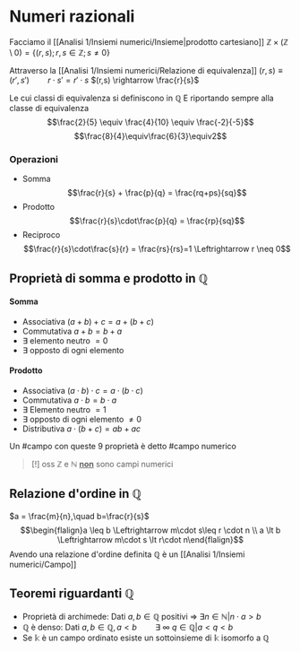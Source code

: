 # Numeri razionali
Facciamo il [[Analisi 1/Insiemi numerici/Insieme|prodotto cartesiano]]  $\mathbb Z \times(\mathbb Z \setminus 0) = \{(r,s);r,s \in \mathbb Z; s \neq 0\}$ 

Attraverso la [[Analisi 1/Insiemi numerici/Relazione di equivalenza]]
$(r,s) \equiv (r',s')\quad\quad r\cdot s' = r'\cdot s$
$(r,s) \rightarrow \frac{r}{s}$

Le cui classi di equivalenza si definiscono in $\mathbb Q$
E riportando sempre alla classe di equivalenza
$$\frac{2}{5} \equiv \frac{4}{10} \equiv \frac{-2}{-5}$$
$$\frac{8}{4}\equiv\frac{6}{3}\equiv2$$
### Operazioni
- Somma
$$\frac{r}{s} + \frac{p}{q} = \frac{rq+ps}{sq}$$
- Prodotto
$$\frac{r}{s}\cdot\frac{p}{q} = \frac{rp}{sq}$$
- Reciproco
$$\frac{r}{s}\cdot\frac{s}{r} = \frac{rs}{rs}=1 \Leftrightarrow r \neq 0$$

## Proprietà di somma e prodotto in $\mathbb Q$

#### Somma
- Associativa
	$(a+b) + c = a + (b+c)$
- Commutativa
	$a+b =b + a$
- $\exists$ elemento neutro $= 0$
- $\exists$ opposto di ogni elemento

#### Prodotto
- Associativa
	$(a\cdot b)\cdot c = a\cdot(b\cdot c)$
- Commutativa
	$a\cdot b = b \cdot a$
- $\exists$ Elemento neutro $= 1$
- $\exists$ opposto di ogni elemento $\neq 0$
- Distributiva
	$a\cdot(b+c) = ab + ac$


Un #campo con queste 9 proprietà è detto #campo numerico

>[!] oss
>$\mathbb Z$ e $\mathbb N$ **<u>non</u>** sono campi numerici

## Relazione d'ordine in $\mathbb Q$
$a = \frac{m}{n},\quad b=\frac{r}{s}$
$$\begin{flalign}a \leq b \Leftrightarrow m\cdot s\leq r \cdot n \\
a \lt b \Leftrightarrow m\cdot s \lt r\cdot n\end{flalign}$$
Avendo una relazione d'ordine definita $\mathbb Q$ è un [[Analisi 1/Insiemi numerici/Campo]]

## Teoremi riguardanti $\mathbb Q$
- Proprietà di archimede:
	Dati $a, b \in \mathbb Q$ positivi $\Rightarrow$ $\exists n \in \mathbb N | n\cdot a > b$
- $\mathbb Q$ è denso:
	Dati $a,b \in \mathbb Q, a < b\quad\quad \exists\ \infty\ q \in \mathbb Q | a < q < b$
- Se $\mathbb k$ è un campo ordinato esiste un sottoinsieme di $\mathbb k$ isomorfo a $\mathbb Q$
